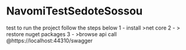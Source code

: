 # NavomiTestSedoteSossou
test
to run the project follow the steps below
1 - install >net core
2 - > restore nuget packages
3 - >browse api call @https://localhost:44310/swagger

